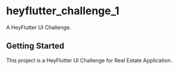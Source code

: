 # heyflutter_challenge_1

A HeyFlutter UI Challenge.

## Getting Started

This project is a HeyFlutter UI Challenge for Real Estate Application.

